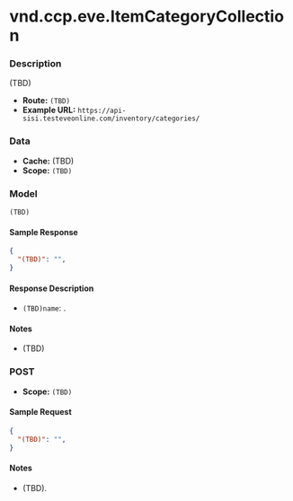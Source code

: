 # vnd.ccp.eve.ItemCategoryCollection 

### Description
(TBD)


- **Route:** `(TBD)`
- **Example URL:** `https://api-sisi.testeveonline.com/inventory/categories/`

### Data

- **Cache:** (TBD)
- **Scope:** `(TBD)`

### Model
```
(TBD)
```

#### Sample Response

```json
{
  "(TBD)": "",
}
```

#### Response Description

- `(TBD)name`: .

#### Notes

- (TBD)

### POST

- **Scope:** `(TBD)`

#### Sample Request

```json
{
  "(TBD)": "",
}
```

#### Notes

- (TBD).


